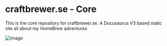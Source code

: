# craftbrewer.se - Core

This is the core repository for craftbrewer.se. A Docusaurus V3 based static site all about my HomeBrew adventures

![image](https://github.com/user-attachments/assets/f8a7efd1-2721-49a4-af63-6b8c65eaf705)
